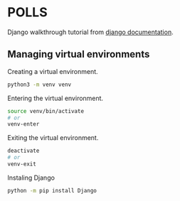 # POLLS

Django walkthrough tutorial from [django documentation](https://docs.djangoproject.com/en/5.1/intro/tutorial01/).

## Managing virtual environments

Creating a virtual environment.

```bash
python3 -m venv venv
```

Entering the virtual environment.

```bash
source venv/bin/activate
# or
venv-enter
```

Exiting the virtual environment.

```bash
deactivate
# or
venv-exit
```

Instaling Django

```bash
python -m pip install Django
```
